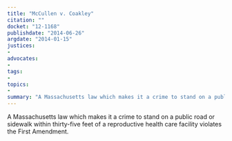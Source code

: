 ```yaml
---
title: "McCullen v. Coakley"
citation: ""
docket: "12-1168"
publishdate: "2014-06-26"
argdate: "2014-01-15"
justices:
- 
advocates:
- 
tags:
- 
topics:
- 
summary: "A Massachusetts law which makes it a crime to stand on a public road or sidewalk within thirty-five feet of a reproductive health care facility violates the First Amendment."
---
```

A Massachusetts law which makes it a crime to stand on a public road or sidewalk within thirty-five feet of a reproductive health care facility violates the First Amendment.


